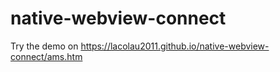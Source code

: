 # native-webview-connect

Try the demo on https://lacolau2011.github.io/native-webview-connect/ams.htm